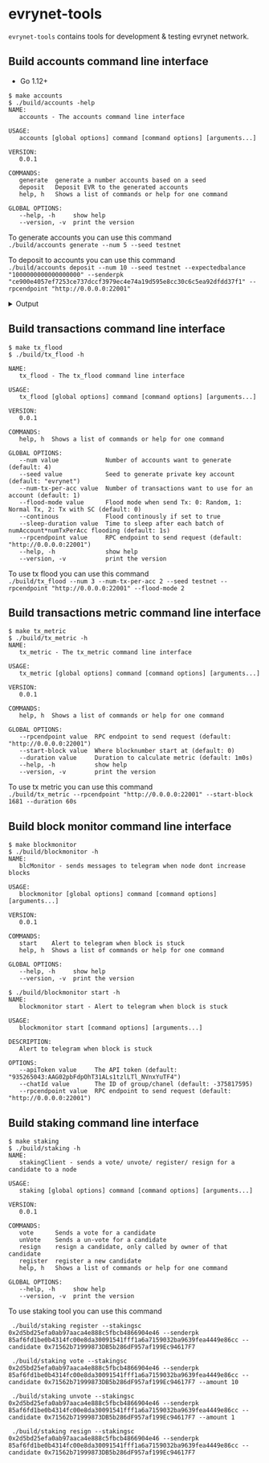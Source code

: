 # evrynet-tools 

`evrynet-tools` contains tools for development & testing evrynet network.

## Build accounts command line interface
* Go 1.12+
```shell script
$ make accounts
$ ./build/accounts -help
NAME:
   accounts - The accounts command line interface

USAGE:
   accounts [global options] command [command options] [arguments...]

VERSION:
   0.0.1

COMMANDS:
   generate  generate a number accounts based on a seed
   deposit   Deposit EVR to the generated accounts
   help, h   Shows a list of commands or help for one command

GLOBAL OPTIONS:
   --help, -h     show help
   --version, -v  print the version
```

To generate accounts you can use this command  
`./build/accounts generate --num 5 --seed testnet`

To deposit to accounts you can use this command  
`./build/accounts deposit --num 10 --seed testnet --expectedbalance "1000000000000000000" --senderpk "ce900e4057ef7253ce737dccf3979ec4e74a19d595e8cc30c6c5ea92dfdd37f1" --rpcendpoint "http://0.0.0.0:22001"`

<details>
<summary>Output</summary> 

```json 
{
	"private_key": "bd35ed6ecf65de973d82d81692075e24dd1c432f780cee3ab34cef5a56e1d751",
	"public_key": "043e9039812f828d3086d1f5383be5d0125c7a40049c2ed9aa02affa13ce897548902773446822333551bb31b07344a5212e6cdb4f7ca6fe6a73b92914dfb5bcb1",
	"address": "0x879B0b268dbA7668678FeFe283a9995FB5f8cBeb"
}
{
	"private_key": "deb1ff1f17ece293c576d5a0c1202af4fee9280791c0baa1d2e4e8659847f646",
	"public_key": "04fb49ad4df6cbf272f03f40ab722b00be9db48af075a8e957674e7402aa6c4fe531f665747155d035debedf453b04167049b2a6c2b1b1b3ea2bb44aec3ceaebc1",
	"address": "0xF44B353c9d3bAcdd1B22898a4b14372bC85a40cB"
}
{
	"private_key": "bc9d6000f18f5963c810515ed5b90dc1c2f11ce9f4027e82b08b6725daff404b",
	"public_key": "04678ab7ac69e9ea5bf967119977e9175ca00c12b13c20d4a49da940ea7e7839db1be998d8120ac2bc85d3019ec2d03fdadc39a3da88e1e66728061fb4f6e6ad8a",
	"address": "0x65fE8cc4E7ce281Afb5dC0B875DaB983D57522BD"
}
{
	"private_key": "db676ee7ff9cff6ed067d18e8e754ff3be955a5bba695ccde7d5c24645681251",
	"public_key": "0413f6148b74b15c9d14a6c0851643e9da948027e2fc39971c669cbde506618da8503050cc283c3ab0191aad10328b97c91710b80a02db81c7b77583cccbad5517",
	"address": "0xAE2c412B2651d3aABce6F2F67Ab079f5B06a2ADd"
}
{
	"private_key": "8d8546977f0f85f0ffd1399a813793c7f4a1d80ec66b9f66f5c09c6c46be86d5",
	"public_key": "04d097709ee34bf0c857eedb6599de9e3d1b0aaee7b5b6332c3faee5115ddf677f5e919ca602966211c939cad329d6aa123269f4af84c4257cb78b4d1b551d27ba",
	"address": "0x844e6d9b98c88924a042514d218c415406cE1846"
}
```
</details>

## Build transactions command line interface  
```shell script
$ make tx_flood
$ ./build/tx_flood -h

NAME:
   tx_flood - The tx_flood command line interface

USAGE:
   tx_flood [global options] command [command options] [arguments...]

VERSION:
   0.0.1

COMMANDS:
   help, h  Shows a list of commands or help for one command

GLOBAL OPTIONS:
   --num value             Number of accounts want to generate (default: 4)
   --seed value            Seed to generate private key account (default: "evrynet")
   --num-tx-per-acc value  Number of transactions want to use for an account (default: 1)
   --flood-mode value      Flood mode when send Tx: 0: Random, 1: Normal Tx, 2: Tx with SC (default: 0)
   --continous             Flood continously if set to true
   --sleep-duration value  Time to sleep after each batch of numAccount*numTxPerAcc flooding (default: 1s)
   --rpcendpoint value     RPC endpoint to send request (default: "http://0.0.0.0:22001")
   --help, -h              show help
   --version, -v           print the version
```  
To use tx flood you can use this command  
`./build/tx_flood --num 3 --num-tx-per-acc 2 --seed testnet --rpcendpoint "http://0.0.0.0:22001" --flood-mode 2`

## Build transactions metric command line interface  
```shell script
$ make tx_metric
$ ./build/tx_metric -h
NAME:
   tx_metric - The tx_metric command line interface

USAGE:
   tx_metric [global options] command [command options] [arguments...]

VERSION:
   0.0.1

COMMANDS:
   help, h  Shows a list of commands or help for one command

GLOBAL OPTIONS:
   --rpcendpoint value  RPC endpoint to send request (default: "http://0.0.0.0:22001")
   --start-block value  Where blocknumber start at (default: 0)
   --duration value     Duration to calculate metric (default: 1m0s)
   --help, -h           show help
   --version, -v        print the version
```  
To use tx metric you can use this command  
`./build/tx_metric --rpcendpoint "http://0.0.0.0:22001" --start-block 1681 --duration 60s`

## Build block monitor command line interface  
```shell script
$ make blockmonitor
$ ./build/blockmonitor -h
NAME:
   blcMonitor - sends messages to telegram when node dont increase blocks

USAGE:
   blockmonitor [global options] command [command options] [arguments...]

VERSION:
   0.0.1

COMMANDS:
   start    Alert to telegram when block is stuck
   help, h  Shows a list of commands or help for one command

GLOBAL OPTIONS:
   --help, -h     show help
   --version, -v  print the version

$ ./build/blockmonitor start -h
NAME:
   blockmonitor start - Alert to telegram when block is stuck

USAGE:
   blockmonitor start [command options] [arguments...]

DESCRIPTION:
   Alert to telegram when block is stuck

OPTIONS:
   --apiToken value     The API token (default: "935265043:AAG02pbFdpOhT31ALs1tzlLTl_NVnxYuTF4")
   --chatId value       The ID of group/chanel (default: -375817595)
   --rpcendpoint value  RPC endpoint to send request (default: "http://0.0.0.0:22001")

```  

## Build staking command line interface  
```shell script
$ make staking
$ ./build/staking -h
NAME:
   stakingClient - sends a vote/ unvote/ register/ resign for a candidate to a node

USAGE:
   staking [global options] command [command options] [arguments...]

VERSION:
   0.0.1

COMMANDS:
   vote      Sends a vote for a candidate
   unVote    Sends a un-vote for a candidate
   resign    resign a candidate, only called by owner of that candidate
   register  register a new candidate
   help, h   Shows a list of commands or help for one command

GLOBAL OPTIONS:
   --help, -h     show help
   --version, -v  print the version

```  

To use staking tool you can use this command  

```
 ./build/staking register --stakingsc 0x2d5bd25efa0ab97aaca4e888c5fbcb4866904e46 --senderpk 85af6fd1be0b4314fc00e8da30091541fff1a6a7159032ba9639fea4449e86cc --candidate 0x71562b71999873DB5b286dF957af199Ec94617F7

 ./build/staking vote --stakingsc 0x2d5bd25efa0ab97aaca4e888c5fbcb4866904e46 --senderpk 85af6fd1be0b4314fc00e8da30091541fff1a6a7159032ba9639fea4449e86cc --candidate 0x71562b71999873DB5b286dF957af199Ec94617F7 --amount 10

 ./build/staking unvote --stakingsc 0x2d5bd25efa0ab97aaca4e888c5fbcb4866904e46 --senderpk 85af6fd1be0b4314fc00e8da30091541fff1a6a7159032ba9639fea4449e86cc --candidate 0x71562b71999873DB5b286dF957af199Ec94617F7 --amount 1

 ./build/staking resign --stakingsc 0x2d5bd25efa0ab97aaca4e888c5fbcb4866904e46 --senderpk 85af6fd1be0b4314fc00e8da30091541fff1a6a7159032ba9639fea4449e86cc --candidate 0x71562b71999873DB5b286dF957af199Ec94617F7 

 ```

